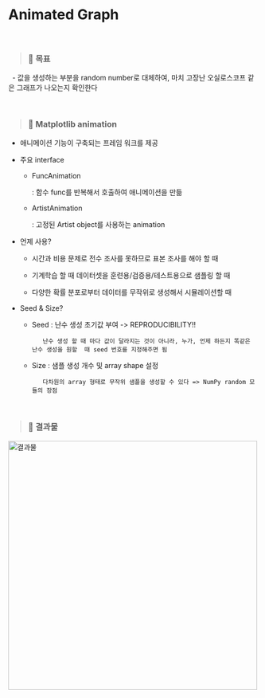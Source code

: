 Animated Graph
=============
&nbsp;&nbsp; 
>### 📌 **목표**

&nbsp;&nbsp;- 값을 생성하는 부분을 random number로 대체하여, 마치 고장난 오실로스코프 같은 그래프가 나오는지 확인한다

&nbsp;&nbsp;
>### 📌 **Matplotlib animation**

- 애니메이션 기능이 구축되는 프레임 워크를 제공

- 주요 interface

   - FuncAnimation 

      : 함수 func를 반복해서 호출하여 애니메이션을 만듦

   - ArtistAnimation
   
      : 고정된 Artist object를 사용하는 animation
      
- 언제 사용?

   - 시간과 비용 문제로 전수 조사를 못하므로 표본 조사를 해야 할 때

   - 기계학습 할 때 데이터셋을 훈련용/검증용/테스트용으로 샘플링 할 때

   - 다양한 확률 분포로부터 데이터를 무작위로 생성해서 시뮬레이션할 때
   

- Seed & Size?

   - Seed : 난수 생성 초기값 부여 -> REPRODUCIBILITY!!
           
            난수 생성 할 때 마다 값이 달라지는 것이 아니라, 누가, 언제 하든지 똑같은 난수 생성을 원할  때 seed 번호를 지정해주면 됨


   - Size : 샘플 생성 개수 및 array shape 설정
            
            다차원의 array 형태로 무작위 샘플을 생성할 수 있다 => NumPy random 모듈의 장점
            


&nbsp;&nbsp;
>### 📌 **결과물**

<img width="500" alt="결과물" src="https://user-images.githubusercontent.com/52990642/72200218-ff808c80-3489-11ea-8b1d-32e838d455c9.PNG">


